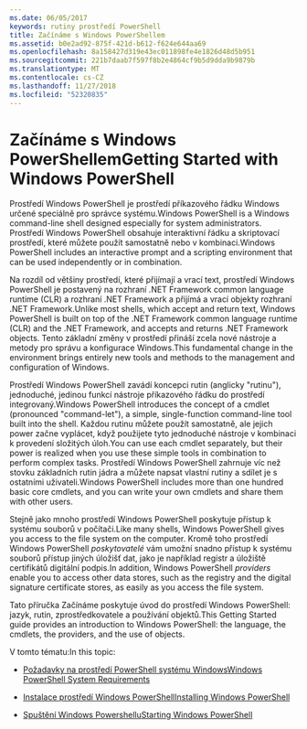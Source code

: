 ```yaml
---
ms.date: 06/05/2017
keywords: rutiny prostředí PowerShell
title: Začínáme s Windows PowerShellem
ms.assetid: b0e2ad92-875f-421d-b612-f624e644aa69
ms.openlocfilehash: 8a158427d319e43ec011898fe4e1826d48d5b951
ms.sourcegitcommit: 221b7daab7f597f8b2e4864cf9b5d9dda9b9879b
ms.translationtype: MT
ms.contentlocale: cs-CZ
ms.lasthandoff: 11/27/2018
ms.locfileid: "52320835"
---
```

# <a name="getting-started-with-windows-powershell"></a><span data-ttu-id="346bc-103">Začínáme s Windows PowerShellem</span><span class="sxs-lookup"><span data-stu-id="346bc-103">Getting Started with Windows PowerShell</span></span>
<span data-ttu-id="346bc-104">Prostředí Windows PowerShell je prostředí příkazového řádku Windows určené speciálně pro správce systému.</span><span class="sxs-lookup"><span data-stu-id="346bc-104">Windows PowerShell is a Windows command-line shell designed especially for system administrators.</span></span> <span data-ttu-id="346bc-105">Prostředí Windows PowerShell obsahuje interaktivní řádku a skriptovací prostředí, které můžete použít samostatně nebo v kombinaci.</span><span class="sxs-lookup"><span data-stu-id="346bc-105">Windows PowerShell includes an interactive prompt and a scripting environment that can be used independently or in combination.</span></span>

<span data-ttu-id="346bc-106">Na rozdíl od většiny prostředí, které přijímají a vrací text, prostředí Windows PowerShell je postavený na rozhraní .NET Framework common language runtime (CLR) a rozhraní .NET Framework a přijímá a vrací objekty rozhraní .NET Framework.</span><span class="sxs-lookup"><span data-stu-id="346bc-106">Unlike most shells, which accept and return text, Windows PowerShell is built on top of the .NET Framework common language runtime (CLR) and the .NET Framework, and accepts and returns .NET Framework objects.</span></span> <span data-ttu-id="346bc-107">Tento základní změny v prostředí přináší zcela nové nástroje a metody pro správu a konfigurace Windows.</span><span class="sxs-lookup"><span data-stu-id="346bc-107">This fundamental change in the environment brings entirely new tools and methods to the management and configuration of Windows.</span></span>

<span data-ttu-id="346bc-108">Prostředí Windows PowerShell zavádí koncepci rutin (anglicky "rutinu"), jednoduché, jedinou funkcí nástroje příkazového řádku do prostředí integrovaný.</span><span class="sxs-lookup"><span data-stu-id="346bc-108">Windows PowerShell introduces the concept of a cmdlet (pronounced "command-let"), a simple, single-function command-line tool built into the shell.</span></span> <span data-ttu-id="346bc-109">Každou rutinu můžete použít samostatně, ale jejich power začne vyplácet, když použijete tyto jednoduché nástroje v kombinaci k provedení složitých úloh.</span><span class="sxs-lookup"><span data-stu-id="346bc-109">You can use each cmdlet separately, but their power is realized when you use these simple tools in combination to perform complex tasks.</span></span> <span data-ttu-id="346bc-110">Prostředí Windows PowerShell zahrnuje víc než stovku základních rutin jádra a můžete napsat vlastní rutiny a sdílet je s ostatními uživateli.</span><span class="sxs-lookup"><span data-stu-id="346bc-110">Windows PowerShell includes more than one hundred basic core cmdlets, and you can write your own cmdlets and share them with other users.</span></span>

<span data-ttu-id="346bc-111">Stejně jako mnoho prostředí Windows PowerShell poskytuje přístup k systému souborů v počítači.</span><span class="sxs-lookup"><span data-stu-id="346bc-111">Like many shells, Windows PowerShell gives you access to the file system on the computer.</span></span> <span data-ttu-id="346bc-112">Kromě toho prostředí Windows PowerShell *poskytovatelé* vám umožní snadno přístup k systému souborů přístup jiných úložišť dat, jako je například registr a úložiště certifikátů digitální podpis.</span><span class="sxs-lookup"><span data-stu-id="346bc-112">In addition, Windows PowerShell *providers* enable you to access other data stores, such as the registry and the digital signature certificate stores, as easily as you access the file system.</span></span>

<span data-ttu-id="346bc-113">Tato příručka Začínáme poskytuje úvod do prostředí Windows PowerShell: jazyk, rutin, zprostředkovatele a používání objektů.</span><span class="sxs-lookup"><span data-stu-id="346bc-113">This Getting Started guide provides an introduction to Windows PowerShell: the language, the cmdlets, the providers, and the use of objects.</span></span>

<span data-ttu-id="346bc-114">V tomto tématu:</span><span class="sxs-lookup"><span data-stu-id="346bc-114">In this topic:</span></span>

- [<span data-ttu-id="346bc-115">Požadavky na prostředí PowerShell systému Windows</span><span class="sxs-lookup"><span data-stu-id="346bc-115">Windows PowerShell System Requirements</span></span>](../setup/Windows-PowerShell-System-Requirements.md)

- [<span data-ttu-id="346bc-116">Instalace prostředí Windows PowerShell</span><span class="sxs-lookup"><span data-stu-id="346bc-116">Installing Windows PowerShell</span></span>](../setup/Installing-Windows-PowerShell.md)

- [<span data-ttu-id="346bc-117">Spuštění Windows Powershellu</span><span class="sxs-lookup"><span data-stu-id="346bc-117">Starting Windows PowerShell</span></span>](../setup/Starting-Windows-PowerShell.md)
